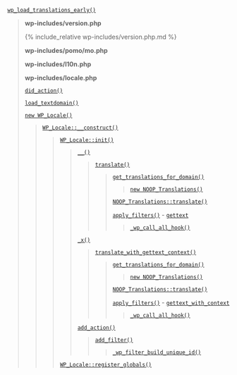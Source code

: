 <p><code><a href="https://developer.wordpress.org/reference/functions/wp_load_translations_early/">wp_load_translations_early()</a></code></p>

<blockquote>

 **wp-includes/version.php**

 {% include_relative wp-includes/version.php.md %}
 
 **wp-includes/pomo/mo.php**
 
 **wp-includes/l10n.php**
 
 **wp-includes/locale.php**
 
 [`did_action()`](https://developer.wordpress.org/reference/functions/did_action/)
 
 [`load_textdomain()`](https://developer.wordpress.org/reference/functions/load_textdomain/)
 
 [`new WP_Locale()`](https://developer.wordpress.org/reference/classes/wp_locale/)
 
> [`WP_Locale::__construct()`](https://developer.wordpress.org/reference/classes/wp_locale/__construct/)
> 
>> [`WP_Locale::init()`](https://developer.wordpress.org/reference/classes/wp_locale/init/)
>> 
>>> [`__()`](https://developer.wordpress.org/reference/functions/__/)
>>> 
>>>> [`translate()`](https://developer.wordpress.org/reference/functions/translate/)
>>>> 
>>>>> [`get_translations_for_domain()`](https://developer.wordpress.org/reference/functions/get_translations_for_domain/)
>>>>> 
>>>>>> [`new NOOP_Translations()`](https://developer.wordpress.org/reference/classes/noop_translations/)
>>>>> 
>>>>> [`NOOP_Translations::translate()`](https://developer.wordpress.org/reference/classes/noop_translations/translate/)
>>>>> 
>>>>> [`apply_filters()`](https://developer.wordpress.org/reference/functions/apply_filters/) - [`gettext`](https://developer.wordpress.org/reference/hooks/gettext/)
>>>>> 
>>>>>> [`_wp_call_all_hook()`](https://developer.wordpress.org/reference/functions/_wp_call_all_hook/)
>>> 
>>> [`_x()`](https://developer.wordpress.org/reference/functions/_x/)
>>> 
>>>> [`translate_with_gettext_context()`](https://developer.wordpress.org/reference/functions/translate_with_gettext_context/)
>>>> 
>>>>> [`get_translations_for_domain()`](https://developer.wordpress.org/reference/functions/get_translations_for_domain/)
>>>>> 
>>>>>> [`new NOOP_Translations()`](https://developer.wordpress.org/reference/classes/noop_translations/)
>>>>> 
>>>>> [`NOOP_Translations::translate()`](https://developer.wordpress.org/reference/classes/noop_translations/translate/)
>>>>> 
>>>>> [`apply_filters()`](https://developer.wordpress.org/reference/functions/apply_filters/) - [`gettext_with_context`](https://developer.wordpress.org/reference/hooks/gettext_with_context/)
>>>>> 
>>>>>> [`_wp_call_all_hook()`](https://developer.wordpress.org/reference/functions/_wp_call_all_hook/)
>>> 
>>> [`add_action()`](https://developer.wordpress.org/reference/functions/add_action/)
>>> 
>>>> [`add_filter()`](https://developer.wordpress.org/reference/functions/add_filter/)
>>>> 
>>>>> [`_wp_filter_build_unique_id()`](https://developer.wordpress.org/reference/functions/_wp_filter_build_unique_id/)
>> 
>> [`WP_Locale::register_globals()`](https://developer.wordpress.org/reference/classes/wp_locale/register_globals/)

</blockquote>

